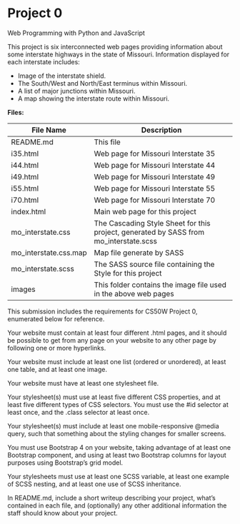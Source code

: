 # Project 0

Web Programming with Python and JavaScript

This project is six interconnected web pages providing information about some interstate highways in the state of Missouri.  Information displayed for each interstate includes:  
* Image of the interstate shield.  
* The South/West and North/East terminus within Missouri.  
* A list of major junctions within Missouri.  
* A map showing the interstate route within Missouri.  

**Files:**  


| File Name  | Description |
| ------------- | ------------- |
| README.md | This file |
| i35.html | Web page for Missouri Interstate 35 |
| i44.html | Web page for Missouri Interstate 44 |
| i49.html | Web page for Missouri Interstate 49 |
| i55.html | Web page for Missouri Interstate 55 |
| i70.html | Web page for Missouri Interstate 70 |
| index.html | Main web page for this project |
| mo_interstate.css | The Cascading Style Sheet for this project, generated by SASS from mo_interstate.scss |
| mo_interstate.css.map | Map file generate by SASS |
| mo_interstate.scss | The SASS source file containing the Style for this project |
| images | This folder contains the image file used in the above web pages | 

This submission includes the requirements for CS50W Project 0, enumerated below for reference.  

Your website must contain at least four different .html pages, and it should be possible to get from any page on your website to any other page by following one or more hyperlinks.

Your website must include at least one list (ordered or unordered), at least one table, and at least one image.

Your website must have at least one stylesheet file.

Your stylesheet(s) must use at least five different CSS properties, and at least five different types of CSS selectors. You must use the #id selector at least once, and the .class selector at least once.

Your stylesheet(s) must include at least one mobile-responsive @media query, such that something about the styling changes for smaller screens.

You must use Bootstrap 4 on your website, taking advantage of at least one Bootstrap component, and using at least two Bootstrap columns for layout purposes using Bootstrap’s grid model.

Your stylesheets must use at least one SCSS variable, at least one example of SCSS nesting, and at least one use of SCSS inheritance.

In README.md, include a short writeup describing your project, what’s contained in each file, and (optionally) any other additional information the staff should know about your project.

